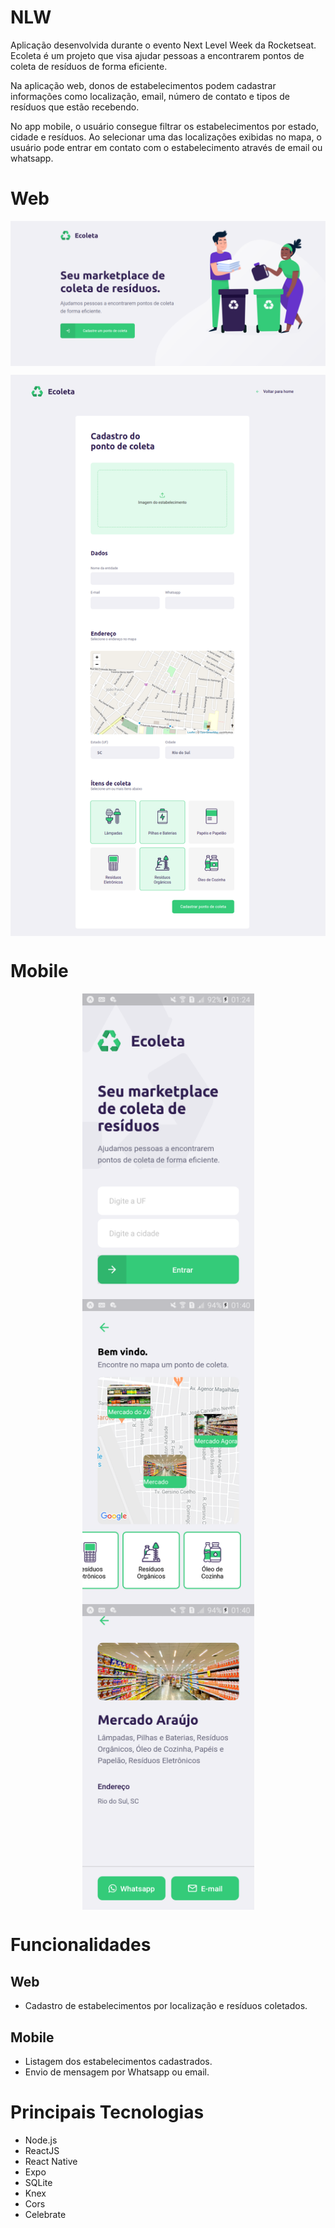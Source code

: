 # NLW
<p>Aplicação desenvolvida durante o evento Next Level Week da Rocketseat.
Ecoleta é um projeto que visa ajudar pessoas a encontrarem pontos de coleta de resíduos de forma eficiente.</p>
<p>Na aplicação web, donos de estabelecimentos podem cadastrar informações como localização, email, número de contato e tipos de resíduos que estão recebendo.</p>
<p>No app mobile, o usuário consegue filtrar os estabelecimentos por estado, cidade e resíduos. Ao selecionar uma das localizações exibidas no mapa, o usuário pode entrar em contato com o estabelecimento através de email ou whatsapp.</p>

# Web
<p align="center">
  <p><img align="center" src=".github/WebHome.png" alt="Home Web" width="800" border="0"></p>
  <p><img align="center" src=".github/WebCadastro.png" alt="Cadastro Web" width="800" border="0"></p>
</p>

# Mobile
<p align="center">
  <img align="center" src=".github/MobileHome.png" alt="Home Mobile" width="275" border="0">
  <img align="center" src=".github/MobileMapa.png" alt="Mapa Mobile" width="275" border="0">
  <img align="center" src=".github/MobileDetalhes.png" alt="Detalhes Mobile" width="275" border="0">
</p>

# Funcionalidades
## Web
 - Cadastro de estabelecimentos por localização e resíduos coletados.

## Mobile
 - Listagem dos estabelecimentos cadastrados.
 - Envio de mensagem por Whatsapp ou email.

# Principais Tecnologias
 - Node.js
 - ReactJS
 - React Native
 - Expo
 - SQLite 
 - Knex
 - Cors
 - Celebrate